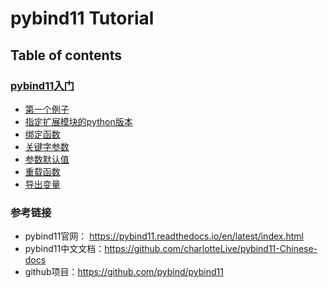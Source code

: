 # pybind11 Tutorial

## Table of contents

### [pybind11入门](getting_started)
- [第一个例子](getting_started/hello)
- [指定扩展模块的python版本](getting_started/specify_python_version)
- [绑定函数](getting_started/binding_functions)
- [关键字参数](getting_started/keyword_arguments)
- [参数默认值](getting_started/default_arguments)
- [重载函数](getting_started/overloaded_functions)
- [导出变量](getting_started/exporting_variables)


### 参考链接

- pybind11官网： <https://pybind11.readthedocs.io/en/latest/index.html>
- pybind11中文文档：<https://github.com/charlotteLive/pybind11-Chinese-docs>
- github项目：<https://github.com/pybind/pybind11>
